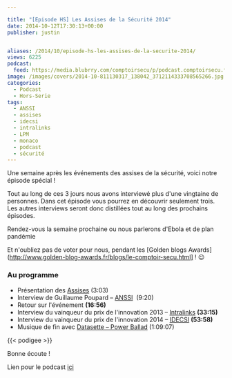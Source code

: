 ```yaml
---

title: "[Episode HS] Les Assises de la Sécurité 2014"
date: 2014-10-12T17:30:13+00:00
publisher: justin


aliases: /2014/10/episode-hs-les-assises-de-la-securite-2014/
views: 6225
podcast:
  feed: https://media.blubrry.com/comptoirsecu/p/podcast.comptoirsecu.fr/CSEC.HS03.2014-10-12.ASSISES.mp3
image: /images/covers/2014-10-811130317_138042_3712114333708565266.jpg
categories:
  - Podcast
  - Hors-Serie
tags:
  - ANSSI
  - assises
  - idecsi
  - intralinks
  - LPM
  - monaco
  - podcast
  - sécurité
---
```



Une semaine après les événements des assises de la sécurité, voici notre épisode spécial !

Tout au long de ces 3 jours nous avons interviewé plus d'une vingtaine de personnes. Dans cet épisode vous pourrez en découvrir seulement trois. Les autres interviews seront donc distillées tout au long des prochains épisodes.

Rendez-vous la semaine prochaine ou nous parlerons d'Ebola et de plan pandémie

Et n'oubliez pas de voter pour nous, pendant les [Golden blogs Awards](http://www.golden-blog-awards.fr/blogs/le-comptoir-secu.html] ! 😉

### Au programme

  * Présentation des [Assises](http://www.les-assises-de-la-securite.com/) <span >(3:03)</span>
  * Interview de Guillaume Poupard – [ANSSI](http://www.ssi.gouv.fr/)  <span >(9:20)</span>
  * Retour sur l'événement **(16:56)**
  * Interview du vainqueur du prix de l'innovation 2013 – [Intralinks](http://www.intralinks.com/) **(33:15)**
  * Interview du vainqueur du prix de l'innovation 2014 – [IDECSI](http://www.idecsi.com/fr) **(53:58)**
  * Musique de fin avec [Datasette – Power Ballad](https://soundcloud.com/datashat/power-ballad) <span >(1:09:07)</span>


  {{< podigee >}}







Bonne écoute !

Lien pour le podcast [ici](https://media.blubrry.com/comptoirsecu/p/podcast.comptoirsecu.fr/CSEC.HS03.2014-10-12.ASSISES.mp3)
